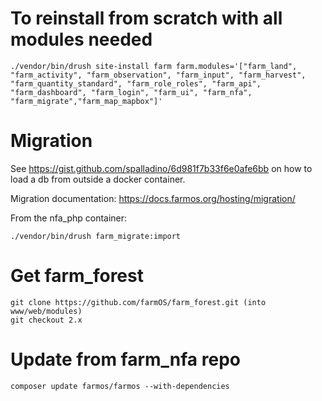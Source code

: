 # To reinstall from scratch with all modules needed

```
./vendor/bin/drush site-install farm farm.modules='["farm_land", "farm_activity", "farm_observation", "farm_input", "farm_harvest", "farm_quantity_standard", "farm_role_roles", "farm_api", "farm_dashboard", "farm_login", "farm_ui", "farm_nfa", "farm_migrate","farm_map_mapbox"]'
```

# Migration

See https://gist.github.com/spalladino/6d981f7b33f6e0afe6bb on how to load a db from outside a docker container.

Migration documentation: https://docs.farmos.org/hosting/migration/

From the nfa_php container:

```
./vendor/bin/drush farm_migrate:import
```

# Get farm_forest

```
git clone https://github.com/farmOS/farm_forest.git (into www/web/modules)
git checkout 2.x
```

# Update from farm_nfa repo
```
composer update farmos/farmos --with-dependencies
```
